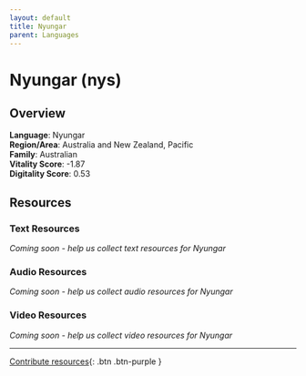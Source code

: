```yaml
---
layout: default
title: Nyungar
parent: Languages
---
```


# Nyungar (nys)

## Overview

**Language**: Nyungar  
**Region/Area**: Australia and New Zealand, Pacific  
**Family**: Australian  
**Vitality Score**: -1.87  
**Digitality Score**: 0.53  

## Resources

### Text Resources
*Coming soon - help us collect text resources for Nyungar*

### Audio Resources
*Coming soon - help us collect audio resources for Nyungar*

### Video Resources
*Coming soon - help us collect video resources for Nyungar*

---

[Contribute resources](https://fairtrain.github.io/){: .btn .btn-purple }

